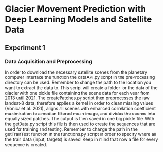 # Glacier Movement Prediction with Deep Learning Models and Satellite Data

## Experiment 1 

### Data Acquisition and Preprocessing

In order to download the necessary satellite scenes from the planetary computer interface the function the dataAPI.py script in the preProcessing directory can be used. Remember to change the path to the location you want to extract the data to. This script will create a folder for the data of the glacier with one pickle file containing the scene data for each year from 2013 until 2021. The createPatches.py script then preprocesses the raw landsat-8 data, therefore applies a kernel in order to clean missing values (Vonica et al. 2021), aligns all scenes with enhanced correlation coefficient maximization to a median filtered mean image, and divides the scenes into equally sized patches. The output is then saved in one big pickle file. With the getData.py script this file is then used to create the sequences that are used for training and testing. Remember to change the path in the getTrainTest function in the functions.py script in order to specify where all the train data (input, targets) is saved. Keep in mind that now a file for every sequence is created. 
